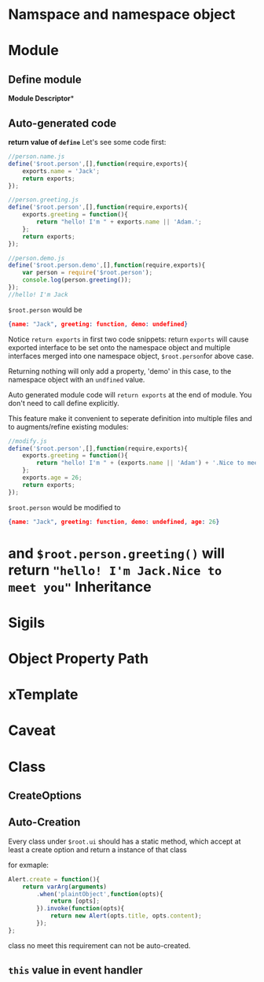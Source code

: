 Namspace and namespace object
===============================

Module
======
Define module
--------------

**Module Descriptor***

Auto-generated code
-------------------

**return value of `define`**
Let's see some code first:

```javascript
//person.name.js
define('$root.person',[],function(require,exports){
    exports.name = 'Jack';
    return exports;
});
```

```javascript
//person.greeting.js
define('$root.person',[],function(require,exports){
    exports.greeting = function(){
        return "hello! I'm " + exports.name || 'Adam.';
    };
    return exports;
});
```

```javascript
//person.demo.js
define('$root.person.demo',[],function(require,exports){
    var person = require('$root.person');
    console.log(person.greeting());
});
//hello! I'm Jack
```

`$root.person` would be
```json
{name: "Jack", greeting: function, demo: undefined}
```

Notice `return exports` in first two code snippets:
return `exports` will cause exported interface to be set onto the namespace object and multiple interfaces merged into one namespace object, `$root.person`for above case.

Returning nothing will only add a property, 'demo' in this case, to the namespace object with an `undfined` value.

Auto generated module code will `return exports` at the end of module.
You don't need to call define explicitly.

This feature make it convenient to seperate definition into multiple files and to augments/refine existing modules:

```javascript
//modify.js
define('$root.person',[],function(require,exports){
    exports.greeting = function(){
        return "hello! I'm " + (exports.name || 'Adam') + '.Nice to meet you';
    };
    exports.age = 26;
    return exports;
});
```

`$root.person` would be modified to
```json
{name: "Jack", greeting: function, demo: undefined, age: 26}
```

and `$root.person.greeting()` will return `"hello! I'm Jack.Nice to meet you"`
Inheritance
===========

Sigils
======

Object Property Path
====================

xTemplate
=========

Caveat
======

Class
=====

CreateOptions
-------------

Auto-Creation
-------------
Every class under `$root.ui` should has a static method, which accept at least a create option and return a instance of that class

for exmaple:

```javascript
Alert.create = function(){
	return varArg(arguments)
		.when('plaintObject',function(opts){
			return [opts];
		}).invoke(function(opts){
			return new Alert(opts.title, opts.content);
		});
};
```

class no meet this requirement can not be auto-created.

`this` value in event handler
-----------------------------
